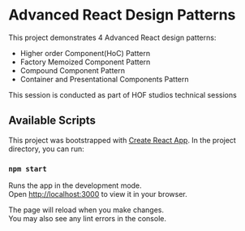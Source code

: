 # Advanced React Design Patterns
This project demonstrates 4 Advanced React design patterns:
* Higher order Component(HoC) Pattern
* Factory Memoized Component Pattern
* Compound Component Pattern
* Container and Presentational Components Pattern

This session is conducted as part of HOF studios technical sessions

## Available Scripts
This project was bootstrapped with [Create React App](https://github.com/facebook/create-react-app).
In the project directory, you can run:

### `npm start`

Runs the app in the development mode.\
Open [http://localhost:3000](http://localhost:3000) to view it in your browser.

The page will reload when you make changes.\
You may also see any lint errors in the console.
